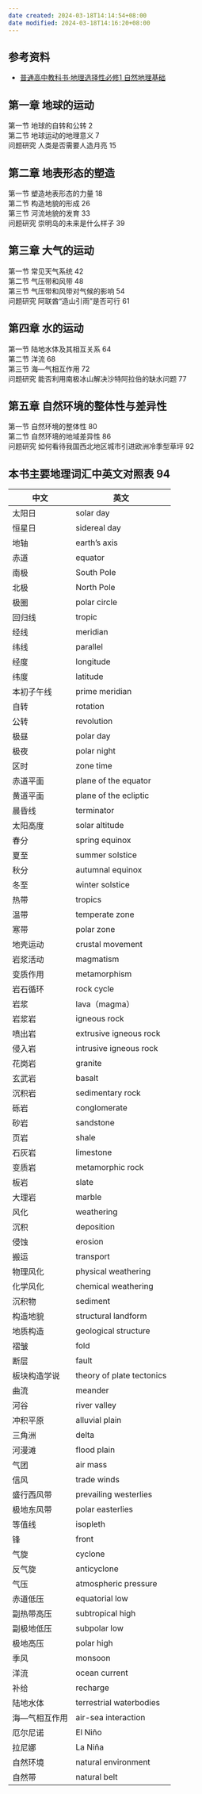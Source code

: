 ```yaml
---
date created: 2024-03-18T14:14:54+08:00
date modified: 2024-03-18T14:16:20+08:00
---
```

## 参考资料

- [普通高中教科书·地理选择性必修1 自然地理基础](https://basic.smartedu.cn/tchMaterial/detail?contentType=assets_document&contentId=373d48bd-c1b4-4edd-b148-628713692ba3&catalogType=tchMaterial&subCatalog=tchMaterial)

## 第一章 地球的运动  

第一节 地球的自转和公转 2  
第二节 地球运动的地理意义 7  
问题研究 人类是否需要人造月亮 15  

## 第二章 地表形态的塑造  

第一节 塑造地表形态的力量 18  
第二节 构造地貌的形成 26  
第三节 河流地貌的发育  33  
问题研究 崇明岛的未来是什么样子 39  

## 第三章 大气的运动  

第一节 常见天气系统 42  
第二节 气压带和风带 48  
第三节 气压带和风带对气候的影响 54  
问题研究 阿联酋“造山引雨”是否可行 61

## 第四章 水的运动  

第一节 陆地水体及其相互关系 64  
第二节 洋流 68  
第三节 海—气相互作用 72  
问题研究 能否利用南极冰山解决沙特阿拉伯的缺水问题 77  

## 第五章 自然环境的整体性与差异性  

第一节 自然环境的整体性 80  
第二节 自然环境的地域差异性 86  
问题研究 如何看待我国西北地区城市引进欧洲冷季型草坪  92  

## 本书主要地理词汇中英文对照表 94  

| **中文**  | **英文**                    |
|---------|---------------------------|
| 太阳日     | solar day                 |
| 恒星日     | sidereal day              |
| 地轴      | earth’s axis              |
| 赤道      | equator                   |
| 南极      | South Pole                |
| 北极      | North Pole                |
| 极圈      | polar circle              |
| 回归线     | tropic                    |
| 经线      | meridian                  |
| 纬线      | parallel                  |
| 经度      | longitude                 |
| 纬度      | latitude                  |
| 本初子午线   | prime meridian            |
| 自转      | rotation                  |
| 公转      | revolution                |
| 极昼      | polar day                 |
| 极夜      | polar night               |
| 区时      | zone time                 |
| 赤道平面    | plane of the equator      |
| 黄道平面    | plane of the ecliptic     |
| 晨昏线     | terminator                |
| 太阳高度    | solar altitude            |
| 春分      | spring equinox            |
| 夏至      | summer solstice           |
| 秋分      | autumnal equinox          |
| 冬至      | winter solstice           |
| 热带      | tropics                   |
| 温带      | temperate zone            |
| 寒带      | polar zone                |
| 地壳运动    | crustal movement          |
| 岩浆活动    | magmatism                 |
| 变质作用    | metamorphism              |
| 岩石循环    | rock cycle                |
| 岩浆      | lava（magma）               |
| 岩浆岩     | igneous rock              |
| 喷出岩     | extrusive igneous rock    |
| 侵入岩     | intrusive igneous rock    |
| 花岗岩     | granite                   |
| 玄武岩     | basalt                    |
| 沉积岩     | sedimentary rock          |
| 砾岩      | conglomerate              |
| 砂岩      | sandstone                 |
| 页岩      | shale                     |
| 石灰岩     | limestone                 |
| 变质岩     | metamorphic rock          |
| 板岩      | slate                     |
| 大理岩     | marble                    |
| 风化      | weathering                |
| 沉积      | deposition                |
| 侵蚀      | erosion                   |
| 搬运      | transport                 |
| 物理风化    | physical weathering       |
| 化学风化    | chemical weathering       |
| 沉积物     | sediment                  |
| 构造地貌    | structural landform       |
| 地质构造    | geological structure      |
| 褶皱      | fold                      |
| 断层      | fault                     |
| 板块构造学说  | theory of plate tectonics |
| 曲流      | meander                   |
| 河谷      | river valley              |
| 冲积平原    | alluvial plain            |
| 三角洲     | delta                     |
| 河漫滩     | flood plain               |
| 气团      | air mass                  |
| 信风      | trade winds               |
| 盛行西风带   | prevailing westerlies     |
| 极地东风带   | polar easterlies          |
| 等值线     | isopleth                  |
| 锋       | front                     |
| 气旋      | cyclone                   |
| 反气旋     | anticyclone               |
| 气压      | atmospheric pressure      |
| 赤道低压    | equatorial low            |
| 副热带高压   | subtropical high          |
| 副极地低压   | subpolar low              |
| 极地高压    | polar high                |
| 季风      | monsoon                   |
| 洋流      | ocean current             |
| 补给      | recharge                  |
| 陆地水体    | terrestrial waterbodies   |
| 海—气相互作用 | air-sea interaction       |
| 厄尔尼诺    | El Niño                   |
| 拉尼娜     | La Niña                   |
| 自然环境    | natural environment       |
| 自然带     | natural belt              |

